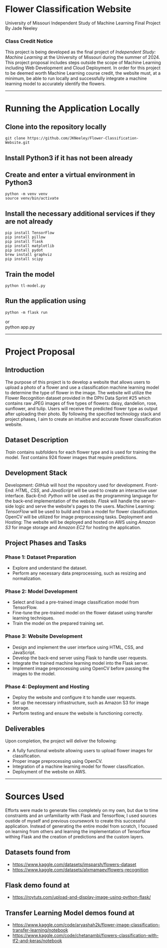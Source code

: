 # Flower Classification Website
University of Missouri Independent Study of Machine Learning Final Project
By Jade Neeley

### Class Credit Notice
This project is being developed as the final project of _Independent Study: Machine Learning_ at the University of Missouri during the summer of 2024. This project proposal includes steps outside the scope of Machine Learning including Web Development and Cloud Deployment. In order for this project to be deemed worth Machine Learning course credit, the website must, at a minimum, be able to run locally and successfully integrate a machine learning model to accurately identify the flowers.

__________________

# Running the Application Locally

## Clone into the repository locally
    git clone https://github.com/JKNeeley/Flower-Classification-Website.git

## Install Python3 if it has not been already

## Create and enter a virtual environment in Python3
    python -m venv venv
    source venv/bin/activate

## Install the necessary additional services if they are not already
    pip install TensorFlow
    pip install pillow
    pip install flask
    pip install matplotlib
    pip install pydot
    brew install graphviz
    pip install scipy

## Train the model 
    python tl-model.py

## Run the application using 
    python -m flask run 
or  
    python app.py

__________________

# Project Proposal

## Introduction
The purpose of this project is to develop a website that allows users to upload a photo of a flower and use a classification machine learning model to determine the type of flower in the image. The website will utilize the Flower Recognition dataset provided in the DPhi Data Sprint #25 which contains raw JPEG images of five types of flowers: daisy, dandelion, rose, sunflower, and tulip. Users will receive the predicted flower type as output after uploading their photo. By following the specified technology stack and project phases, I aim to create an intuitive and accurate flower classification website.

## Dataset Description
_Train_ contains subfolders for each flower type and is used for training the model.
_Test_ contains 924 flower images that require predictions. 

## Development Stack
Development: _GitHub_ will host the repository used for development.
Front-End: _HTML_, _CSS_, and _JavaScript_ will be used to create an interactive user interface.
Back-End: _Python_ will be used as the programming language for the back-end implementation of the website. _Flask_ will handle the server-side logic and serve the website's pages to the users.
Machine Learning: _TensorFlow_ will be used to build and train a model for flower classification. OpenCV will be utilized for image preprocessing tasks.
Deployment and Hosting: The website will be deployed and hosted on AWS using _Amazon S3_ for image storage and _Amazon EC2_ for hosting the application. 

## Project Phases and Tasks
### Phase 1: Dataset Preparation
- Explore and understand the dataset.
- Perform any necessary data preprocessing, such as resizing and normalization.
### Phase 2: Model Development
- Select and load a pre-trained image classification model from TensorFlow.
- Fine-tune the pre-trained model on the flower dataset using transfer learning techniques.
- Train the model on the prepared training set.
### Phase 3: Website Development 
- Design and implement the user interface using HTML, CSS, and JavaScript.
- Develop the back-end server using Flask to handle user requests.
- Integrate the trained machine learning model into the Flask server.
- Implement image preprocessing using OpenCV before passing the images to the model.
### Phase 4: Deployment and Hosting
- Deploy the website and configure it to handle user requests.
- Set up the necessary infrastructure, such as Amazon S3 for image storage.
- Perform testing and ensure the website is functioning correctly.

## Deliverables
Upon completion, the project will deliver the following:
- A fully functional website allowing users to upload flower images for classification.
- Proper image preprocessing using OpenCV.
- Integration of a machine learning model for flower classification.
- Deployment of the website on AWS.

__________________

# Sources Used

Efforts were made to generate files completely on my own, but due to time constraints and an unfamiliarity with Flask and Tensorflow, I used sources oustide of myself and previous coursework to create this successful application. Instead of generating the entire model from scratch, I focused on learning from others and learning the implementation of Tensorflow withing Flask and the creation of predictions and the custom layers.

## Datasets found from 
 - https://www.kaggle.com/datasets/imsparsh/flowers-dataset
 - https://www.kaggle.com/datasets/alxmamaev/flowers-recognition

## Flask demo found at 
- https://roytuts.com/upload-and-display-image-using-python-flask/

## Transfer Learning Model demos found at 
- https://www.kaggle.com/code/aryashah2k/flower-image-classification-transfer-learning/notebook
- https://www.kaggle.com/code/chetanambi/fiowers-classification-with-tf2-and-keras/notebook
